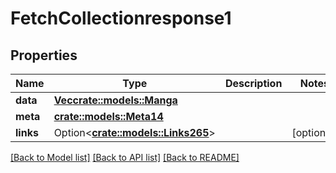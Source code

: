# FetchCollectionresponse1

## Properties

Name | Type | Description | Notes
------------ | ------------- | ------------- | -------------
**data** | [**Vec<crate::models::Manga>**](manga.md) |  | 
**meta** | [**crate::models::Meta14**](meta14.md) |  | 
**links** | Option<[**crate::models::Links265**](links265.md)> |  | [optional]

[[Back to Model list]](../README.md#documentation-for-models) [[Back to API list]](../README.md#documentation-for-api-endpoints) [[Back to README]](../README.md)


